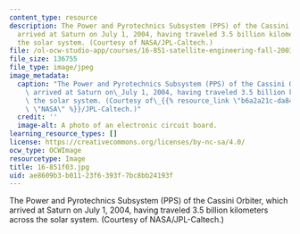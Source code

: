```yaml
---
content_type: resource
description: The Power and Pyrotechnics Subsystem (PPS) of the Cassini Orbiter, which
  arrived at Saturn on July 1, 2004, having traveled 3.5 billion kilometers across
  the solar system. (Courtesy of NASA/JPL-Caltech.)
file: /ol-ocw-studio-app/courses/16-851-satellite-engineering-fall-2003/ae8609b3b01123f6393f7bc8bb24193f_c16-851f03.jpg
file_size: 136755
file_type: image/jpeg
image_metadata:
  caption: "The Power and Pyrotechnics Subsystem (PPS) of the Cassini Orbiter, which\
    \ arrived at Saturn on\_July 1, 2004, having traveled 3.5 billion kilometers across\
    \ the solar system. (Courtesy of\_{{% resource_link \"b6a2a21c-da84-4a77-9043-c0f82650fb1d\"\
    \ \"NASA\" %}}/JPL-Caltech.)"
  credit: ''
  image-alt: A photo of an electronic circuit board.
learning_resource_types: []
license: https://creativecommons.org/licenses/by-nc-sa/4.0/
ocw_type: OCWImage
resourcetype: Image
title: 16-851f03.jpg
uid: ae8609b3-b011-23f6-393f-7bc8bb24193f
---
```

The Power and Pyrotechnics Subsystem (PPS) of the Cassini Orbiter, which arrived at Saturn on July 1, 2004, having traveled 3.5 billion kilometers across the solar system. (Courtesy of NASA/JPL-Caltech.)